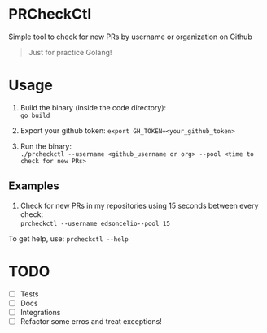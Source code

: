 # PRCheckCtl
Simple tool to check for new PRs by username or organization on Github

> Just for practice Golang!

# Usage
1. Build the binary (inside the code directory):   
`go build`

2. Export your github token: 
`export GH_TOKEN=<your_github_token>`

3. Run the binary:   
`./prcheckctl --username <github_username or org> --pool <time to check for new PRs>`

## Examples

1. Check for new PRs in my repositories using 15 seconds between every check:   
`prcheckctl --username edsoncelio--pool 15`

To get help, use:
`prcheckctl --help`

# TODO
- [ ] Tests
- [ ] Docs
- [ ] Integrations
- [ ] Refactor some erros and treat exceptions!
